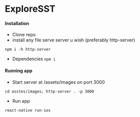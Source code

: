 # ExploreSST

#### Installation
- Clone repo
- install any file serve server u wish (preferably http-server)
```
npm i -h http-server
```
- Dependencies
```npm i```

#### Running app
- Start server at /assets/images on port 3000
```
cd asstes/images; http-server . -p 3000
```
- Run app
```
react-native run-ios
```